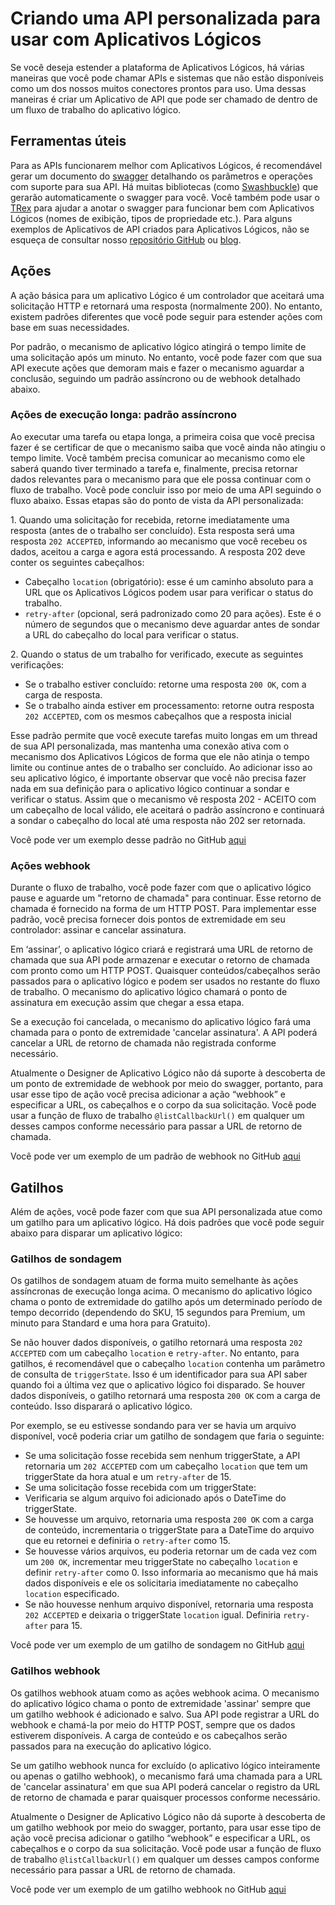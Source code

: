 <properties 
	pageTitle="Criar uma API para Aplicativos Lógicos" 
	description="Criando uma API personalizada para usar com Aplicativos Lógicos" 
	authors="jeffhollan" 
	manager="dwrede" 
	editor="" 
	services="app-service\logic" 
	documentationCenter=""/>

<tags
	ms.service="app-service-logic"
	ms.workload="integration"
	ms.tgt_pltfrm="na"
	ms.devlang="na"	
	ms.topic="article"
	ms.date="04/05/2016"
	ms.author="jehollan"/>
    
# Criando uma API personalizada para usar com Aplicativos Lógicos

Se você deseja estender a plataforma de Aplicativos Lógicos, há várias maneiras que você pode chamar APIs e sistemas que não estão disponíveis como um dos nossos muitos conectores prontos para uso. Uma dessas maneiras é criar um Aplicativo de API que pode ser chamado de dentro de um fluxo de trabalho do aplicativo lógico.

## Ferramentas úteis

Para as APIs funcionarem melhor com Aplicativos Lógicos, é recomendável gerar um documento do [swagger](http://swagger.io) detalhando os parâmetros e operações com suporte para sua API. Há muitas bibliotecas (como [Swashbuckle](https://github.com/domaindrivendev/Swashbuckle)) que gerarão automaticamente o swagger para você. Você também pode usar o [TRex](https://github.com/nihaue/TRex) para ajudar a anotar o swagger para funcionar bem com Aplicativos Lógicos (nomes de exibição, tipos de propriedade etc.). Para alguns exemplos de Aplicativos de API criados para Aplicativos Lógicos, não se esqueça de consultar nosso [repositório GitHub](http://github.com/logicappsio) ou [blog](http://aka.ms/logicappsblog).

## Ações

A ação básica para um aplicativo Lógico é um controlador que aceitará uma solicitação HTTP e retornará uma resposta (normalmente 200). No entanto, existem padrões diferentes que você pode seguir para estender ações com base em suas necessidades.

Por padrão, o mecanismo de aplicativo lógico atingirá o tempo limite de uma solicitação após um minuto. No entanto, você pode fazer com que sua API execute ações que demoram mais e fazer o mecanismo aguardar a conclusão, seguindo um padrão assíncrono ou de webhook detalhado abaixo.

### Ações de execução longa: padrão assíncrono

Ao executar uma tarefa ou etapa longa, a primeira coisa que você precisa fazer é se certificar de que o mecanismo saiba que você ainda não atingiu o tempo limite. Você também precisa comunicar ao mecanismo como ele saberá quando tiver terminado a tarefa e, finalmente, precisa retornar dados relevantes para o mecanismo para que ele possa continuar com o fluxo de trabalho. Você pode concluir isso por meio de uma API seguindo o fluxo abaixo. Essas etapas são do ponto de vista da API personalizada:

1\. Quando uma solicitação for recebida, retorne imediatamente uma resposta (antes de o trabalho ser concluído). Esta resposta será uma resposta `202 ACCEPTED`, informando ao mecanismo que você recebeu os dados, aceitou a carga e agora está processando. A resposta 202 deve conter os seguintes cabeçalhos:
 * Cabeçalho `location` (obrigatório): esse é um caminho absoluto para a URL que os Aplicativos Lógicos podem usar para verificar o status do trabalho.
 * `retry-after` (opcional, será padronizado como 20 para ações). Este é o número de segundos que o mecanismo deve aguardar antes de sondar a URL do cabeçalho do local para verificar o status.

2\. Quando o status de um trabalho for verificado, execute as seguintes verificações:
 * Se o trabalho estiver concluído: retorne uma resposta `200 OK`, com a carga de resposta.
 * Se o trabalho ainda estiver em processamento: retorne outra resposta `202 ACCEPTED`, com os mesmos cabeçalhos que a resposta inicial

Esse padrão permite que você execute tarefas muito longas em um thread de sua API personalizada, mas mantenha uma conexão ativa com o mecanismo dos Aplicativos Lógicos de forma que ele não atinja o tempo limite ou continue antes de o trabalho ser concluído. Ao adicionar isso ao seu aplicativo lógico, é importante observar que você não precisa fazer nada em sua definição para o aplicativo lógico continuar a sondar e verificar o status. Assim que o mecanismo vê resposta 202 - ACEITO com um cabeçalho de local válido, ele aceitará o padrão assíncrono e continuará a sondar o cabeçalho do local até uma resposta não 202 ser retornada.

Você pode ver um exemplo desse padrão no GitHub [aqui](https://github.com/jeffhollan/LogicAppsAsyncResponseSample)

### Ações webhook

Durante o fluxo de trabalho, você pode fazer com que o aplicativo lógico pause e aguarde um "retorno de chamada" para continuar. Esse retorno de chamada é fornecido na forma de um HTTP POST. Para implementar esse padrão, você precisa fornecer dois pontos de extremidade em seu controlador: assinar e cancelar assinatura.

Em ‘assinar’, o aplicativo lógico criará e registrará uma URL de retorno de chamada que sua API pode armazenar e executar o retorno de chamada com pronto como um HTTP POST. Quaisquer conteúdos/cabeçalhos serão passados para o aplicativo lógico e podem ser usados no restante do fluxo de trabalho. O mecanismo do aplicativo lógico chamará o ponto de assinatura em execução assim que chegar a essa etapa.

Se a execução foi cancelada, o mecanismo do aplicativo lógico fará uma chamada para o ponto de extremidade 'cancelar assinatura'. A API poderá cancelar a URL de retorno de chamada não registrada conforme necessário.

Atualmente o Designer de Aplicativo Lógico não dá suporte à descoberta de um ponto de extremidade de webhook por meio do swagger, portanto, para usar esse tipo de ação você precisa adicionar a ação “webhook” e especificar a URL, os cabeçalhos e o corpo da sua solicitação. Você pode usar a função de fluxo de trabalho `@listCallbackUrl()` em qualquer um desses campos conforme necessário para passar a URL de retorno de chamada.

Você pode ver um exemplo de um padrão de webhook no GitHub [aqui](https://github.com/jeffhollan/LogicAppTriggersExample/blob/master/LogicAppTriggers/Controllers/WebhookTriggerController.cs)

## Gatilhos

Além de ações, você pode fazer com que sua API personalizada atue como um gatilho para um aplicativo lógico. Há dois padrões que você pode seguir abaixo para disparar um aplicativo lógico:

### Gatilhos de sondagem

Os gatilhos de sondagem atuam de forma muito semelhante às ações assíncronas de execução longa acima. O mecanismo do aplicativo lógico chama o ponto de extremidade do gatilho após um determinado período de tempo decorrido (dependendo do SKU, 15 segundos para Premium, um minuto para Standard e uma hora para Gratuito).

Se não houver dados disponíveis, o gatilho retornará uma resposta `202 ACCEPTED` com um cabeçalho `location` e `retry-after`. No entanto, para gatilhos, é recomendável que o cabeçalho `location` contenha um parâmetro de consulta de `triggerState`. Isso é um identificador para sua API saber quando foi a última vez que o aplicativo lógico foi disparado. Se houver dados disponíveis, o gatilho retornará uma resposta `200 OK` com a carga de conteúdo. Isso disparará o aplicativo lógico.

Por exemplo, se eu estivesse sondando para ver se havia um arquivo disponível, você poderia criar um gatilho de sondagem que faria o seguinte:

* Se uma solicitação fosse recebida sem nenhum triggerState, a API retornaria um `202 ACCEPTED` com um cabeçalho `location` que tem um triggerState da hora atual e um `retry-after` de 15.
* Se uma solicitação fosse recebida com um triggerState:
 * Verificaria se algum arquivo foi adicionado após o DateTime do triggerState. 
  * Se houvesse um arquivo, retornaria uma resposta `200 OK` com a carga de conteúdo, incrementaria o triggerState para a DateTime do arquivo que eu retornei e definiria o `retry-after` como 15.
  * Se houvesse vários arquivos, eu poderia retornar um de cada vez com um `200 OK`, incrementar meu triggerState no cabeçalho `location` e definir `retry-after` como 0. Isso informaria ao mecanismo que há mais dados disponíveis e ele os solicitaria imediatamente no cabeçalho `location` especificado.
  * Se não houvesse nenhum arquivo disponível, retornaria uma resposta `202 ACCEPTED` e deixaria o triggerState `location` igual. Definiria `retry-after` para 15.

Você pode ver um exemplo de um gatilho de sondagem no GitHub [aqui](https://github.com/jeffhollan/LogicAppTriggersExample/tree/master/LogicAppTriggers)

### Gatilhos webhook

Os gatilhos webhook atuam como as ações webhook acima. O mecanismo do aplicativo lógico chama o ponto de extremidade 'assinar' sempre que um gatilho webhook é adicionado e salvo. Sua API pode registrar a URL do webhook e chamá-la por meio do HTTP POST, sempre que os dados estiverem disponíveis. A carga de conteúdo e os cabeçalhos serão passados para na execução do aplicativo lógico.

Se um gatilho webhook nunca for excluído (o aplicativo lógico inteiramente ou apenas o gatilho webhook), o mecanismo fará uma chamada para a URL de 'cancelar assinatura' em que sua API poderá cancelar o registro da URL de retorno de chamada e parar quaisquer processos conforme necessário.

Atualmente o Designer de Aplicativo Lógico não dá suporte à descoberta de um gatilho webhook por meio do swagger, portanto, para usar esse tipo de ação você precisa adicionar o gatilho “webhook” e especificar a URL, os cabeçalhos e o corpo da sua solicitação. Você pode usar a função de fluxo de trabalho `@listCallbackUrl()` em qualquer um desses campos conforme necessário para passar a URL de retorno de chamada.

Você pode ver um exemplo de um gatilho webhook no GitHub [aqui](https://github.com/jeffhollan/LogicAppTriggersExample/tree/master/LogicAppTriggers)

<!---HONumber=AcomDC_0420_2016-->